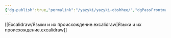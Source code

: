 ```yaml
---
{"dg-publish":true,"permalink":"/yazyki/yazyki-obshhee/","dgPassFrontmatter":true}
---
```


[[Excalidraw/Языки и их происхождение.excalidraw\|Языки и их происхождение.excalidraw]]

